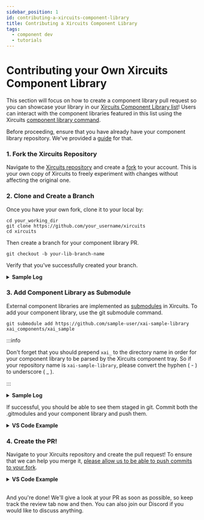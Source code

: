 ```yaml
---
sidebar_position: 1
id: contributing-a-xircuits-component-library
title: Contributing a Xircuits Component Library
tags:
  - component dev
  - tutorials
---
```


# Contributing your Own Xircuits Component Library

This section will focus on how to create a component library pull request so you can showcase your library in our [Xircuits Component Library list](https://github.com/XpressAI/xircuits/tree/master/xai_components#readme)! Users can interact with the component libraries featured in this list using the Xircuits [component library command](main/xircuits-interface/cli-commands.md).

Before proceeding, ensure that you have already have your component library repository. We've provided a [guide](main/developer-guide/creating-a-xircuits-component-library.md) for that.


### 1. Fork the Xircuits Repository

  Navigate to the [Xircuits repository](https://github.com/XpressAI/xircuits) and create a [fork](https://github.com/XpressAI/xircuits/fork) to your account. This is your own copy of Xircuits to freely experiment with changes without affecting the original one.

### 2. Clone and Create a Branch

  Once you have your own fork, clone it to your local by:

  ```
  cd your_working_dir
  git clone https://github.com/your_username/xircuits
  cd xircuits
  ```

  Then create a branch for your component library PR.

  ```
  git checkout -b your-lib-branch-name
  ```

  Verify that you've successfully created your branch.

  <details>
    <summary><b>Sample Log</b></summary>

    sample-user@LAPTOP MINGW64 ~/Documents/Github/xircuits-sample-user-fork
    $ git clone https://github.com/sample-user/xircuits
    Cloning into 'xircuits'...
    remote: Enumerating objects: 5820, done.
    remote: Counting objects: 100% (5820/5820), done.
    remote: Compressing objects: 100% (1687/1687), done.
    remote: Total 5820 (delta 4064), reused 5750 (delta 4039), pack-reused 0
    Receiving objects: 100% (5820/5820), 8.52 MiB | 7.69 MiB/s, done.
    Resolving deltas: 100% (4064/4064), done.

    sample-user@LAPTOP MINGW64 ~/Documents/Github/xircuits-sample-user-fork
    $ cd xircuits/

    sample-user@LAPTOP MINGW64 ~/Documents/Github/xircuits-sample-user-fork/xircuits (master)
    $ git checkout -b sample-user/new-component-lib
    Switched to a new branch 'sample-user/new-component-lib'
  </details>

### 3. Add Component Library as Submodule

  External component libraries are implemented as [submodules](https://github.com/XpressAI/xircuits/blob/master/adr/0003-Refactor%20Component%20Libraries%20as%20Submodules.md) in Xircuits. To add your component library, use the git submodule command.

  ```
  git submodule add https://github.com/sample-user/xai-sample-library xai_components/xai_sample
  ```

  
:::info

Don't forget that you should prepend `xai_` to the directory name in order for your component library to be parsed by the Xircuits component tray. So if your repository name is `xai-sample-library`, please convert the hyphen ( - ) to underscore ( _ ).

:::
  <details>
    <summary><b>Sample Log</b></summary>

    sample-user@LAPTOP-GO9QVI9H MINGW64 ~/Documents/Github/xircuits-sample-user-fork/xircuits (master)
    $ git submodule add https://github.com/sample-user/xai-sample-library xai_components/xai_sample
    Cloning into 'C:/Users/sample-user/Documents/Github/xircuits-sample-user-fork/xircuits/xai_components/xai_sample'...
    remote: Enumerating objects: 7, done.
    remote: Counting objects: 100% (7/7), done.
    remote: Compressing objects: 100% (6/6), done.
    remote: Total 7 (delta 0), reused 6 (delta 0), pack-reused 0
    Receiving objects: 100% (7/7), 6.06 KiB | 6.06 MiB/s, done.
    warning: in the working copy of '.gitmodules', LF will be replaced by CRLF the next time Git touches it
  </details>
  
  If successful, you should be able to see them staged in git. Commit both the .gitmodules and your component library and push them.  
  <details>
  <summary><b>VS Code Example</b></summary>
    <p align="center">
    <img src="/img/docs/contributing/vscode-submodule.png"></img></p>
  </details>

### 4. Create the PR! 

Navigate to your Xircuits repository and create the pull request! To ensure that we can help you merge it, [please allow us to be able to push commits to your fork](https://docs.github.com/en/pull-requests/collaborating-with-pull-requests/working-with-forks/allowing-changes-to-a-pull-request-branch-created-from-a-fork#enabling-repository-maintainer-permissions-on-existing-pull-requests). 

  <details>
  <summary><b>VS Code Example</b></summary>
    <p align="center">
    <img src="/img/docs/contributing/submit-component-lib-pr.png"></img></p>
  </details><br/>

And you're done! We'll give a look at your PR as soon as possible, so keep track the review tab now and then. You can also join our Discord if you would like to discuss anything. 